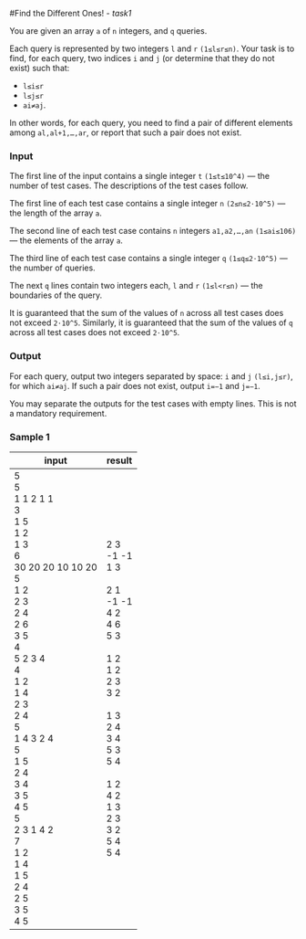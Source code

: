 #Find the Different Ones! - *task1*

You are given an array `a` of `n` integers, and `q` queries.

Each query is represented by two integers `l` and `r`  `(1≤l≤r≤n)`. Your task is to find, for each query, two
indices `i` and `j` (or determine that they do not exist) such that:

- `l≤i≤r`
- `l≤j≤r`
- `ai≠aj`.

In other words, for each query, you need to find a pair of different elements among `al,al+1,…,ar`, or report that such
a pair does not exist.

### Input

The first line of the input contains a single integer `t` `(1≤t≤10^4)` — the number of test cases. The descriptions of
the test cases follow.

The first line of each test case contains a single integer `n` `(2≤n≤2⋅10^5)` — the length of the array `a`.

The second line of each test case contains `n` integers `a1,a2,…,an` `(1≤ai≤106)` — the elements of the array `a`.

The third line of each test case contains a single integer `q` `(1≤q≤2⋅10^5)` — the number of queries.

The next `q` lines contain two integers each, `l` and `r` `(1≤l<r≤n)` — the boundaries of the query.

It is guaranteed that the sum of the values of `n` across all test cases does not exceed `2⋅10^5`. Similarly, it is
guaranteed that the sum of the values of `q` across all test cases does not exceed `2⋅10^5`.

### Output

For each query, output two integers separated by space: `i` and `j` `(l≤i,j≤r)`, for which `ai≠aj`. If such a pair does
not exist, output `i=−1` and `j=−1`.

You may separate the outputs for the test cases with empty lines. This is not a mandatory requirement.

### Sample 1

| input                                                                                                                                                                                                                                                                                               | result                                                                                                                                                                                    |
|-----------------------------------------------------------------------------------------------------------------------------------------------------------------------------------------------------------------------------------------------------------------------------------------------------|-------------------------------------------------------------------------------------------------------------------------------------------------------------------------------------------|
| 5<br>5<br>1 1 2 1 1<br>3<br>1 5<br>1 2<br>1 3<br>6<br>30 20 20 10 10 20<br>5<br>1 2<br>2 3<br>2 4<br>2 6<br>3 5<br>4<br>5 2 3 4<br>4<br>1 2<br>1 4<br>2 3<br>2 4<br>5<br>1 4 3 2 4<br>5<br>1 5<br>2 4<br>3 4<br>3 5<br>4 5<br>5<br>2 3 1 4 2<br>7<br>1 2<br>1 4<br>1 5<br>2 4<br>2 5<br>3 5<br>4 5  | 2 3<br>-1 -1<br>1 3<br><br>2 1<br>-1 -1<br>4 2<br>4 6<br>5 3<br><br>1 2<br>1 2<br>2 3<br>3 2<br><br>1 3<br>2 4<br>3 4<br>5 3<br>5 4<br><br>1 2<br>4 2<br>1 3<br>2 3<br>3 2<br>5 4<br>5 4  |
